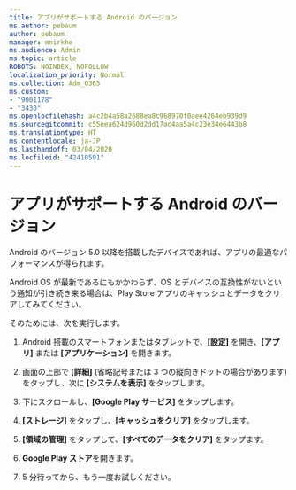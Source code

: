 ```yaml
---
title: アプリがサポートする Android のバージョン
ms.author: pebaum
author: pebaum
manager: mnirkhe
ms.audience: Admin
ms.topic: article
ROBOTS: NOINDEX, NOFOLLOW
localization_priority: Normal
ms.collection: Adm_O365
ms.custom:
- "9001178"
- "3430"
ms.openlocfilehash: a4c2b4a58a2688ea8c968970f0aee4264eb939d9
ms.sourcegitcommit: c55eea624d960d2dd17ac4aa5a4c23e34e6443b8
ms.translationtype: HT
ms.contentlocale: ja-JP
ms.lasthandoff: 03/04/2020
ms.locfileid: "42410591"
---
```

# <a name="what-version-of-android-does-your-app-support"></a>アプリがサポートする Android のバージョン

Android のバージョン 5.0 以降を搭載したデバイスであれば、アプリの最適なパフォーマンスが得られます。

Android OS が最新であるにもかかわらず、OS とデバイスの互換性がないという通知が引き続き来る場合は、Play Store アプリのキャッシュとデータをクリアしてみてください。

そのためには、次を実行します。 

1. Android 搭載のスマートフォンまたはタブレットで、**[設定]** を開き、**[アプリ]** または **[アプリケーション]** を開きます。

2. 画面の上部で **[詳細]** (省略記号または 3 つの縦向きドットの場合があります) をタップし、次に **[システムを表示]** をタップします。 

3. 下にスクロールし、**[Google Play サービス]** をタップします。 

4. **[ストレージ]** をタップし、**[キャッシュをクリア]** をタップします。 

5. **[領域の管理]** をタップして、**[すべてのデータをクリア]** をタップます。 

6. **Google Play ストア**を開きます。 

7. 5 分待ってから、もう一度お試しください。 
